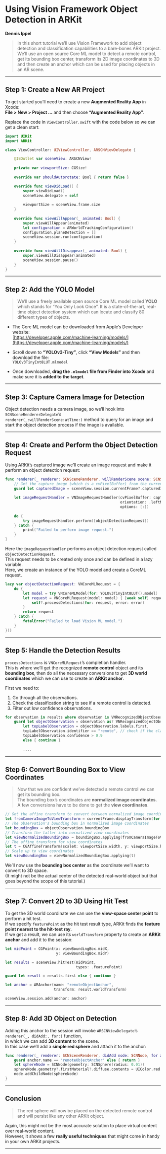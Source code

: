 
# Using Vision Framework Object Detection in ARKit  
**Dennis Ippel**

> In this short tutorial we’ll use Vision Framework to add object detection and classification capabilities to a bare-bones ARKit project. We’ll use an open source Core ML model to detect a remote control, get its bounding box center, transform its 2D image coordinates to 3D and then create an anchor which can be used for placing objects in an AR scene.

---

## Step 1: Create a New AR Project

To get started you’ll need to create a new **Augmented Reality App** in Xcode:  
**File > New > Project …** and then choose **“Augmented Reality App”**.

Replace the code in `ViewController.swift` with the code below so we can get a clean start:

```swift
import UIKit
import ARKit

class ViewController: UIViewController, ARSCNViewDelegate {

    @IBOutlet var sceneView: ARSCNView!
    
    private var viewportSize: CGSize!
    
    override var shouldAutorotate: Bool { return false }

    override func viewDidLoad() {
        super.viewDidLoad()
        sceneView.delegate = self
        
        viewportSize = sceneView.frame.size
    }
    
    override func viewWillAppear(_ animated: Bool) {
        super.viewWillAppear(animated)
        let configuration = ARWorldTrackingConfiguration()
        configuration.planeDetection = []
        sceneView.session.run(configuration)
    }
    
    override func viewWillDisappear(_ animated: Bool) {
        super.viewWillDisappear(animated)
        sceneView.session.pause()
    }
}
```



---

## Step 2: Add the YOLO Model

> We’ll use a freely available open source Core ML model called **YOLO** which stands for “You Only Look Once”. It is a state-of-the-art, real-time object detection system which can locate and classify 80 different types of objects.

- The Core ML model can be downloaded from Apple’s Developer website:  
  [https://developer.apple.com/machine-learning/models/](https://developer.apple.com/machine-learning/models/)

- Scroll down to **“YOLOv3-Tiny”**, click **“View Models”** and then download the file:  
  `YOLOv3TinyInt8LUT.mlmodel`

- Once downloaded, **drag the `.mlmodel` file from Finder into Xcode** and make sure it is **added to the target**.

---

## Step 3: Capture Camera Image for Detection

Object detection needs a camera image, so we’ll hook into `SCNSceneRendererDelegate`’s  
`renderer(_:willRenderScene:atTime:)` method to query for an image and start the object detection process if the image is available.

---

## Step 4: Create and Perform the Object Detection Request

Using ARKit’s captured image we’ll create an image request and make it perform an object detection request:

```swift
func renderer(_ renderer: SCNSceneRenderer, willRenderScene scene: SCNScene, atTime time: TimeInterval) {
    // Get the capture image (which is a cvPixelBuffer) from the current ARFrame
    guard let capturedImage = sceneView.session.currentFrame?.capturedImage else { return }
    
    let imageRequestHandler = VNImageRequestHandler(cvPixelBuffer: capturedImage, 
                                                    orientation: .leftMirrored, 
                                                    options: [:])
    
    do {
        try imageRequestHandler.perform([objectDetectionRequest])
    } catch {
        print("Failed to perform image request.")
    }
}
```


Here the `imageRequestHandler` performs an object detection request called `objectDetectionRequest`.  
This request needs to be created only once and can be defined in a lazy variable.  
Here, we create an instance of the YOLO model and create a CoreML request.

```swift
lazy var objectDetectionRequest: VNCoreMLRequest = {
    do {
        let model = try VNCoreMLModel(for: YOLOv3TinyInt8LUT().model)
        let request = VNCoreMLRequest(model: model) { [weak self] request, error in
            self?.processDetections(for: request, error: error)
        }
        return request
    } catch {
        fatalError("Failed to load Vision ML model.")
    }
}()
```

---

## Step 5: Handle the Detection Results

`processDetections` is `VNCoreMLRequest`’s completion handler.  
This is where we’ll get the recognized **remote control** object and its **bounding box**, then do all the necessary conversions to get **3D world coordinates** which we can use to create an **ARKit anchor**.

First we need to:

1. Go through all the observations.
2. Check the classification string to see if a remote control is detected.
3. Filter out low confidence observations.

```swift
for observation in results where observation is VNRecognizedObjectObservation {
    guard let objectObservation = observation as? VNRecognizedObjectObservation,
        let topLabelObservation = objectObservation.labels.first,
        topLabelObservation.identifier == "remote", // check if the classified object is a remote control
        topLabelObservation.confidence > 0.9
        else { continue }
  
        ....
```
---

## Step 6: Convert Bounding Box to View Coordinates

> Now that we are confident we’ve detected a remote control we can get its bounding box.  
The bounding box’s coordinates are **normalized image coordinates**.  
A few conversions have to be done to get the **view coordinates**.

```swift
// Get the affine transform to convert between normalized image coordinates and view coordinates
let fromCameraImageToViewTransform = currentFrame.displayTransform(for: .portrait, viewportSize: viewportSize)
// The observation's bounding box in normalized image coordinates
let boundingBox = objectObservation.boundingBox
// Transform the latter into normalized view coordinates
let viewNormalizedBoundingBox = boundingBox.applying(fromCameraImageToViewTransform)
// The affine transform for view coordinates
let t = CGAffineTransform(scaleX: viewportSize.width, y: viewportSize.height)
// Scale up to view coordinates
let viewBoundingBox = viewNormalizedBoundingBox.applying(t)
```

We’ll now use the **bounding box center** as the coordinate we’ll want to convert to 3D space.  
(It might not be the actual center of the detected real-world object but that goes beyond the scope of this tutorial.)

---

## Step 7: Convert 2D to 3D Using Hit Test

To get the 3D world coordinate we can use the **view-space center point** to perform a hit test.  
If we specify `featurePoint` as the hit test result type, ARKit finds the **feature point nearest to the hit-test ray**.  
If we get a result, we can use its `worldTransform` property to create an **ARKit anchor** and add it to the session:

```swift
let midPoint = CGPoint(x: viewBoundingBox.midX,
                       y: viewBoundingBox.midY)

let results = sceneView.hitTest(midPoint, 
                                types: .featurePoint)

guard let result = results.first else { continue }

let anchor = ARAnchor(name: "remoteObjectAnchor", 
                      transform: result.worldTransform)

sceneView.session.add(anchor: anchor)
```

---

## Step 8: Add 3D Object on Detection

Adding this anchor to the session will invoke `ARSCNViewDelegate`’s `renderer(_, didAdd:, for:)` function,  
in which we can add **3D content** to the scene.  
In this case we’ll add a **simple red sphere** and attach it to the anchor:

```swift
func renderer(_ renderer: SCNSceneRenderer, didAdd node: SCNNode, for anchor: ARAnchor) {
    guard anchor.name == "remoteObjectAnchor" else { return }
    let sphereNode = SCNNode(geometry: SCNSphere(radius: 0.01))
    sphereNode.geometry?.firstMaterial?.diffuse.contents = UIColor.red
    node.addChildNode(sphereNode)
}
```

---

## Conclusion

> The red sphere will now be placed on the detected remote control and will persist like any other ARKit object.  

Again, this might not be the most accurate solution to place virtual content over real-world content.  
However, it shows a few **really useful techniques** that might come in handy in your own ARKit projects.

---
